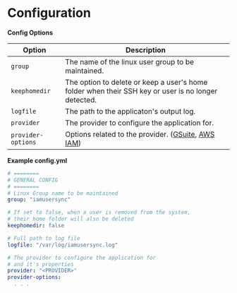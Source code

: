 # Configuration

**Config Options**

|Option|Description|
|---|---|
| `group` | The name of the linux user group to be maintained. |
| `keephomedir` | The option to delete or keep a user's home folder when their SSH key or user is no longer detected. |
| `logfile` | The path to the applicaton's output log. |
| `provider` | The provider to configure the application for. |
| `provider-options` | Options related to the provider. ([GSuite](./gsuite.md#adding-configuration-options-for-gsuite), [AWS IAM](./aws.md))|

**Example config.yml**

```yaml
# ========
# GENERAL CONFIG
# ========
# Linux Group name to be maintained
group: "iamusersync"

# If set to false, when a user is removed from the system,
# their home folder will also be deleted
keephomedir: false

# Full path to log file
logfile: "/var/log/iamusersync.log"

# The provider to configure the application for
# and it's properties
provider: "<PROVIDER>"
provider-options:
  . . .
```